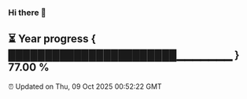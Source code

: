 ### Hi there 👋
⏳ Year progress { ███████████████████████▁▁▁▁▁▁▁ } 77.00 %
---
⏰ Updated on Thu, 09 Oct 2025 00:52:22 GMT

